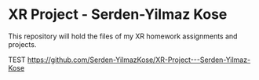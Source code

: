 # XR Project - Serden-Yilmaz Kose
 This repository will hold the files of my XR homework assignments and projects. 
 
 TEST
https://github.com/Serden-YilmazKose/XR-Project---Serden-Yilmaz-Kose